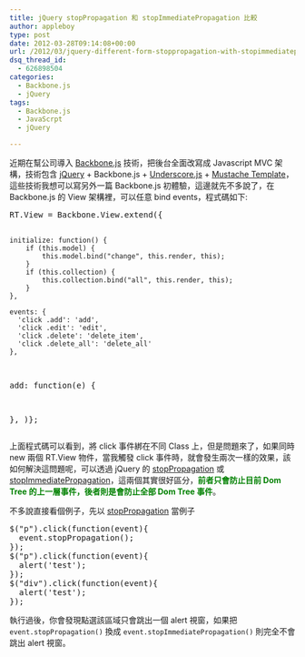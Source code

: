 ```yaml
---
title: jQuery stopPropagation 和 stopImmediatePropagation 比較
author: appleboy
type: post
date: 2012-03-28T09:14:08+00:00
url: /2012/03/jquery-different-form-stoppropagation-with-stopimmediatepropagation/
dsq_thread_id:
  - 626898504
categories:
  - Backbone.js
  - jQuery
tags:
  - Backbone.js
  - JavaScrpt
  - jQuery

---
```

近期在幫公司導入 <a href="http://documentcloud.github.com/backbone/" target="_blank">Backbone.js</a> 技術，把後台全面改寫成 Javascript MVC 架構，技術包含 <a href="http://jQuery.com" target="_blank">jQuery</a> + Backbone.js + <a href="http://documentcloud.github.com/underscore/" target="_blank">Underscore.js</a> + <a href="http://mustache.github.com/" target="_blank">Mustache Template</a>，這些技術我想可以寫另外一篇 Backbone.js 初體驗，這邊就先不多說了，在 Backbone.js 的 View 架構裡，可以任意 bind events，程式碼如下:

<div>
  <pre class="brush: jscript; title: ; notranslate" title="">RT.View = Backbone.View.extend({

    initialize: function() {   
        if (this.model) {
            this.model.bind("change", this.render, this);
        }
        if (this.collection) {
            this.collection.bind("all", this.render, this);
        }
    },

    events: { 
      'click .add': 'add',
      'click .edit': 'edit',
      'click .delete': 'delete_item',
      'click .delete_all': 'delete_all'
    },

   add: function(e) {
   
   },
)};</pre>
</div>

上面程式碼可以看到，將 click 事件綁在不同 Class 上，但是問題來了，如果同時 new 兩個 RT.View 物件，當我觸發 click 事件時，就會發生兩次一樣的效果，該如何解決這問題呢，可以透過 jQuery 的 <a href="http://api.jquery.com/event.stopPropagation/" target="_blank">stopPropagation</a> 或 <a href="http://api.jquery.com/event.stopImmediatePropagation/" target="_blank">stopImmediatePropagation</a>，這兩個其實很好區分，<span style="color:green"><strong>前者只會防止目前 Dom Tree 的上一層事件，後者則是會防止全部 Dom Tree 事件</strong></span>。

不多說直接看個例子，先以 <a href="http://api.jquery.com/event.stopPropagation/" target="_blank">stopPropagation</a> 當例子

<div>
  <pre class="brush: jscript; title: ; notranslate" title="">
$("p").click(function(event){
  event.stopPropagation();
});
$("p").click(function(event){
  alert('test');
});
$("div").click(function(event){
  alert('test');    
}); </pre>
</div>

執行過後，你會發現點選該區域只會跳出一個 alert 視窗，如果把 `event.stopPropagation()` 換成 `event.stopImmediatePropagation()` 則完全不會跳出 alert 視窗。